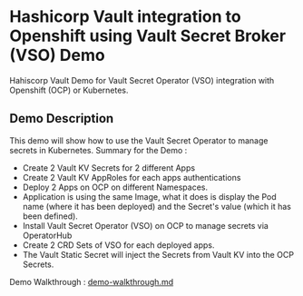 # Hashicorp Vault integration to Openshift using Vault Secret Broker (VSO) Demo
Hahiscorp Vault Demo for Vault Secret Operator (VSO) integration with Openshift (OCP) or Kubernetes.

## Demo Description
This demo will show how to use the Vault Secret Operator to manage secrets in Kubernetes.
Summary for the Demo :
- Create 2 Vault KV Secrets for 2 different Apps
- Create 2 Vault KV AppRoles for each apps authentications
- Deploy 2 Apps on OCP on different Namespaces.
- Application is using the same Image, what it does is display the Pod name (where it has been deployed) and the Secret's value (which it has been defined).
- Install Vault Secret Operator (VSO) on OCP to manage secrets via OperatorHub
- Create 2 CRD Sets of VSO for each deployed apps.
- The Vault Static Secret will inject the Secrets from Vault KV into the OCP Secrets.


Demo Walkthrough : [demo-walkthrough.md](demo-walkthrough.md)